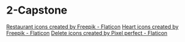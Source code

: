 # 2-Capstone
<a href="https://www.flaticon.com/free-icons/restaurant" title="restaurant icons">Restaurant icons created by Freepik - Flaticon</a>
<a href="https://www.flaticon.com/free-icons/heart" title="heart icons">Heart icons created by Freepik - Flaticon</a>
<a href="https://www.flaticon.com/free-icons/delete" title="delete icons">Delete icons created by Pixel perfect - Flaticon</a>